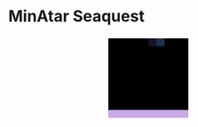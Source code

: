 # MinAtar Seaquest

<p align="center">
<img src="https://raw.githubusercontent.com/sotetsuk/pgx/main/docs/assets/minatar-seaquest.gif" width="30%">
</p>